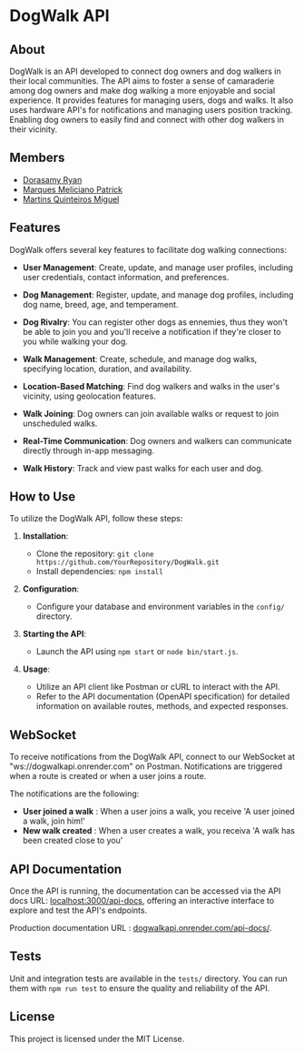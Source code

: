 # DogWalk API

## About

DogWalk is an API developed to connect dog owners and dog walkers in their local communities. The API aims to foster a sense of camaraderie among dog owners and make dog walking a more enjoyable and social experience. It provides features for managing users, dogs and walks. It also uses hardware API's for notifications and managing users position tracking.
Enabling dog owners to easily find and connect with other dog walkers in their vicinity.

## Members

- [Dorasamy Ryan](https://github.com/tupidix)
- [Marques Meliciano Patrick](https://github.com/PatrickMarques24)
- [Martins Quinteiros Miguel](https://github.com/quinteirosm)

## Features

DogWalk offers several key features to facilitate dog walking connections:

- **User Management**: Create, update, and manage user profiles, including user credentials, contact information, and preferences.

- **Dog Management**: Register, update, and manage dog profiles, including dog name, breed, age, and temperament.

- **Dog Rivalry**: You can register other dogs as ennemies, thus they won't be able to join you and you'll receive a notification if they're closer to you while walking your dog.

- **Walk Management**: Create, schedule, and manage dog walks, specifying location, duration, and availability.

- **Location-Based Matching**: Find dog walkers and walks in the user's vicinity, using geolocation features.

- **Walk Joining**: Dog owners can join available walks or request to join unscheduled walks.

- **Real-Time Communication**: Dog owners and walkers can communicate directly through in-app messaging.

- **Walk History**: Track and view past walks for each user and dog.

## How to Use

To utilize the DogWalk API, follow these steps:

1. **Installation**:

   - Clone the repository: `git clone https://github.com/YourRepository/DogWalk.git`
   - Install dependencies: `npm install`

2. **Configuration**:

   - Configure your database and environment variables in the `config/` directory.

3. **Starting the API**:

   - Launch the API using `npm start` or `node bin/start.js`.

4. **Usage**:
   - Utilize an API client like Postman or cURL to interact with the API.
   - Refer to the API documentation (OpenAPI specification) for detailed information on available routes, methods, and expected responses.

## WebSocket

To receive notifications from the DogWalk API, connect to our WebSocket at "ws://dogwalkapi.onrender.com" on Postman. Notifications are triggered when a route is created or when a user joins a route.

The notifications are the following:

- **User joined a walk** : When a user joins a walk, you receive 'A user joined a walk, join him!'
- **New walk created** : When a user creates a walk, you receiva 'A walk has been created close to you'

## API Documentation

Once the API is running, the documentation can be accessed via the API docs URL: [localhost:3000/api-docs](http://localhost:3000/api-docs), offering an interactive interface to explore and test the API's endpoints.

Production documentation URL : [dogwalkapi.onrender.com/api-docs/](https://dogwalkapi.onrender.com/api-docs/).

## Tests

Unit and integration tests are available in the `tests/` directory. You can run them with `npm run test` to ensure the quality and reliability of the API.

## License

This project is licensed under the MIT License.
